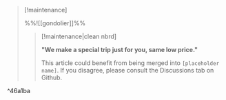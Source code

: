 > [!maintenance] 
> 
> %%![[gondolier]]%%
> 
> > [!maintenance|clean nbrd]
> > 
> > **"We make a special trip just for you, same low price."**
> >
> > This article could benefit from being merged into `[placeholder name]`. If you disagree, please consult the Discussions tab on Github.

^46a1ba
